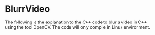 # BlurrVideo
The following is the explanation to the C++ code to blur a video in C++ using the tool OpenCV.
The code will only compile in Linux environment.
